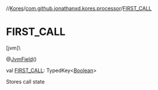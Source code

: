 //[Kores](../../index.md)/[com.github.jonathanxd.kores.processor](index.md)/[FIRST_CALL](-f-i-r-s-t_-c-a-l-l.md)

# FIRST_CALL

[jvm]\

@[JvmField](https://kotlinlang.org/api/latest/jvm/stdlib/kotlin.jvm/-jvm-field/index.html)()

val [FIRST_CALL](-f-i-r-s-t_-c-a-l-l.md): TypedKey<[Boolean](https://kotlinlang.org/api/latest/jvm/stdlib/kotlin/-boolean/index.html)>

Stores call state
